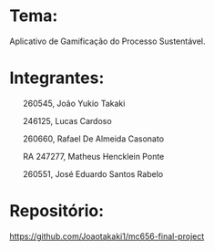 # Tema: 
Aplicativo de Gamificação do Processo Sustentável.
# Integrantes:

  <ul>260545, João Yukio Takaki</ul>
  <ul>246125, Lucas Cardoso</ul>
  <ul>260660, Rafael De Almeida Casonato</ul>
  <ul>RA 247277, Matheus Hencklein Ponte</ul>
  <ul>260551, José Eduardo Santos Rabelo</ul>

# Repositório: 
https://github.com/Joaotakaki1/mc656-final-project

